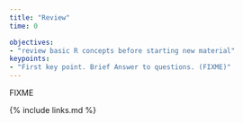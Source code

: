 ```yaml
---
title: "Review"
time: 0

objectives:
- "review basic R concepts before starting new material"
keypoints:
- "First key point. Brief Answer to questions. (FIXME)"
---
```

FIXME

{% include links.md %}

